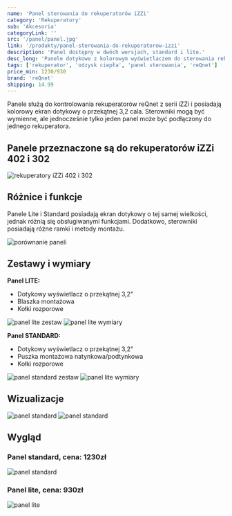 ```yaml
---
name: 'Panel sterowania do rekuperatorów iZZi'
category: 'Rekuperatory'
sub: 'Akcesoria'
categoryLink: ''
src: '/panel/panel.jpg'
link: '/produkty/panel-sterowania-do-rekuperatorow-izzi'
description: 'Panel dostępny w dwóch wersjach, standard i lite.'
desc_long: 'Panele dotykowe z kolorowym wyświetlaczem do sterowania rekuperatorami z serii iZZi. Są dostępne w dwóch wariantach: uproszczonym lite oraz standardowym. Panele są kompatybilne z centralami iZZi 302/402 ERV i można je stosować wzajemnie. Przy zakupie rekuperatorów iZZi zawsze otrzymasz panel sterowania w komplecie. Panele w wersji lite tylko na zapytanie.'
tags: ['rekuperator', 'odzysk ciepła', 'panel sterowania', 'reQnet']
price_min: 1230/930
brand: 'reQnet'
shipping: 14.99
---
```


Panele służą do kontrolowania rekuperatorów reQnet z serii iZZi i posiadają kolorowy ekran dotykowy o przekątnej 3,2 cala. Sterowniki mogą być wymienne, ale jednocześnie tylko jeden panel może być podłączony do jednego rekuperatora.

## Panele przeznaczone są do rekuperatorów iZZi 402 i 302

![rekuperatory iZZi 402 i 302](/rekuperatory/reku.png)

## Różnice i funkcje

Panele Lite i Standard posiadają ekran dotykowy o tej samej wielkości, jednak różnią się obsługiwanymi funkcjami. Dodatkowo, sterowniki posiadają różne ramki i metody montażu.

![porównanie paneli](/panel/porównaniePaneli.jpg)

## Zestawy i wymiary

**Panel LITE:**

- Dotykowy wyświetlacz o przekątnej 3,2"
- Blaszka montażowa
- Kołki rozporowe

![panel lite zestaw](/panel/lite2_9268.jpg)
![panel lite wymiary](/panel/lite_wym.jpg)

**Panel STANDARD:**

- Dotykowy wyświetlacz o przekątnej 3,2"
- Puszka montażowa natynkowa/podtynkowa
- Kołki rozporowe

![panel standard zestaw](/panel/STANDARD2_9268.jpg)
![panel lite wymiary](/panel/stand_wym.jpg)

## Wizualizacje

![panel standard](/panel/sterownik-standard.jpg)
![panel standard](/panel/sterownik-standard-2.png)

## Wygląd

### Panel standard, cena: 1230zł

![panel standard](/panel/panel.jpg)

### Panel lite, cena: 930zł

![panel lite](/panel/lite.jpg)
